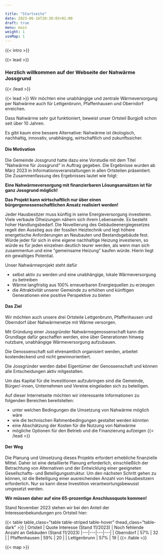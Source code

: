 ```yaml
---

title: "Startseite"
date: 2023-06-16T20:39:03+01:00
draft: true
menu: main
weight: 1
useMap: 1
---
```


{{< intro >}}

{{< lead >}}
### Herzlich willkommen auf der Webseite der Nahwärme Jossgrund ###
{{< /lead >}}

{{< lead >}}
Wir möchten eine unabhängige und zentrale Wärmeversorgung per Nahwärme auch für Lettgenbrunn, Pfaffenhausen und Oberndorf erreichen.

Dass Nahwärme sehr gut funktioniert, beweist unser Ortsteil Burgjoß schon seit über 10 Jahren.

Es gibt kaum eine bessere Alternative: Nahwärme ist ökologisch, nachhaltig, innovativ, unabhängig, wirtschaftlich und zukunftssicher.

#### Die Motivation

Die Gemeinde Jossgrund hatte dazu eine Vorstudie mit dem Titel "Nahwärme für Jossgrund" in Auftrag gegeben. Die Ergebnisse wurden  ab März 2023 in Informationsveranstaltungen in allen Ortsteilen präsentiert. Die Zusammenfassung des Ergebnisses lautet wie folgt:

**Eine Nahwärmeversorgung mit finanzierbaren Lösungsansätzen ist für ganz Jossgrund möglich!**

**Das Projekt kann wirtschaftlich nur über einen bürgergenossenschaftlichen Ansatz realisiert werden!**

Jeder Hausbesitzer muss künftig in seine Energieversorgung investieren. Viele verbaute Ölheizungen nähern sich ihrem Lebensende. Es besteht hoher Handlungsbedarf. Die Novellierung des Gebäudeenergiegesetzes regelt den Ausstieg aus der fossilen Heiztechnik und legt höhere energetische Anforderungen an Neubauten und Bestandsgebäude fest. Würde jeder für sich in eine eigene nachhaltige Heizung investieren, so würde es für jeden einzelnen deutlich teurer werden, als wenn man sich zusammentun und eine "gemeinsame Heizung" kaufen würde. Hierin liegt ein gewaltiges Potential.

Unser Nahwärmeprojekt steht dafür
- selbst aktiv zu werden und eine unabhängige, lokale Wärmeversorgung zu betreiben
- Wärme langfristig aus 100% erneuerbaren Energiequellen zu erzeugen
- die Attraktivität unserer Gemeinde zu erhöhen und künftigen Generationen eine positive Perspektive zu bieten 

#### Das Ziel

Wir möchten auch unsere drei Ortsteile Lettgenbrunn, Pfaffenhausen und Oberndorf über Nahwärmenetze mit Wärme versorgen.

Mit Gründung einer Jossgründer Nahwärmegenossenschaft kann die Grundlage dafür geschaffen werden, eine über Generationen hinweg nutzbare, unabhängige Wärmeversorgung aufzubauen.

Die Genossenschaft soll ehrenamtlich organisiert werden, arbeitet kostendeckend und nicht gewinnorientiert.

Die Jossgründer werden dabei Eigentümer der Genossenschaft und können alle Entscheidungen aktiv mitgestalten.

Um das Kapital für die Investitionen aufzubringen sind die Gemeinde, Bürger/-innen, Unternehmen und Vereine eingeladen sich zu beteiligen.

Auf dieser Internetseite möchten wir interessante Informationen zu folgenden Bereichen bereitstellen:
- unter welchen Bedingungen die Umsetzung von Nahwärme möglich wäre
- wie die technischen Rahmenbedingungen gestaltet werden könnten
- eine Abschätzung der Kosten für die Nutzung von Nahwärme
- mögliche Optionen für den Betrieb und die Finanzierung aufzeigen
{{< /lead >}}


#### Der Weg

Die Planung und Umsetzung dieses Projekts erfordert erhebliche finanzielle Mittel. Daher ist eine detaillierte Planung erforderlich, einschließlich der Betrachtung von Alternativen und der Entwicklung einer geeigneten Gesellschafts- und Beteiligungsstruktur. Um den nächsten Schritt gehen zu können, ist die Beteiligung einer ausreichenden Anzahl von Hausbesitzern erforderlich. Nur so kann diese Investition verantwortungsbewusst umgesetzt werden.

**Wir müssen daher auf eine 65-prozentige Anschlussquote kommen!**

Stand November 2023 stehen wir bei den Anteil der Interessenbekundungen pro Ortsteil hier:

{{< table table_class="table table-striped table-hover" thead_class="table-dark" >}}
| Ortsteil          | Quote Interesse (Stand 11/2023)   | Noch fehlende Anzahl an Gebäuden (Stand 11/2023)
|---|---|---|---|
| Oberndorf     | 57% | 32 |
| Pfaffenhausen | 59% | 20 |
| Lettgenbrunn  | 57% | 19 |
{{< /table >}}


{{< map >}}


